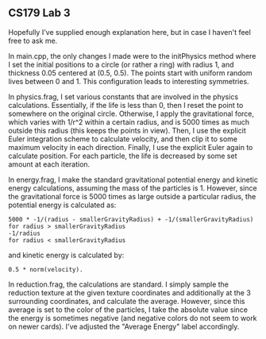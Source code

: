 CS179 Lab 3
----------

Hopefully I've supplied enough explanation here, but in case I haven't feel free to ask me.


In main.cpp, the only changes I made were to the initPhysics method where I set the initial positions to a circle (or rather a ring) with radius 1, and thickness 0.05 centered at (0.5, 0.5). The points start with uniform random lives between 0 and 1. This configuration leads to interesting symmetries.


In physics.frag, I set various constants that are involved in the physics calculations. Essentially, if the life is less than 0, then I reset the point to somewhere on the original circle. Otherwise, I apply the gravitational force, which varies with 1/r^2 within a certain radius, and is 5000 times as much outside this radius (this keeps the points in view). Then, I use the explicit Euler integration scheme to calculate velocity, and then clip it to some maximum velocity in each direction. Finally, I use the explicit Euler again to calculate position. For each particle, the life is decreased by some set amount at each iteration.


In energy.frag, I make the standard gravitational potential energy and kinetic energy calculations, assuming the mass of the particles is 1. However, since the gravitational force is 5000 times as large outside a particular radius, the potential energy is calculated as:

    5000 * -1/(radius - smallerGravityRadius) + -1/(smallerGravityRadius)   for radius > smallerGravityRadius
    -1/radius 															    for radius < smallerGravityRadius

and kinetic energy is calculated by:

    0.5 * norm(velocity).


In reduction.frag, the calculations are standard. I simply sample the reduction texture at the given texture coordinates and additionally at the 3 surrounding coordinates, and calculate the average. However, since this average is set to the color of the particles, I take the absolute value since the energy is sometimes negative (and negative colors do not seem to work on newer cards). I've adjusted the "Average Energy" label accordingly.